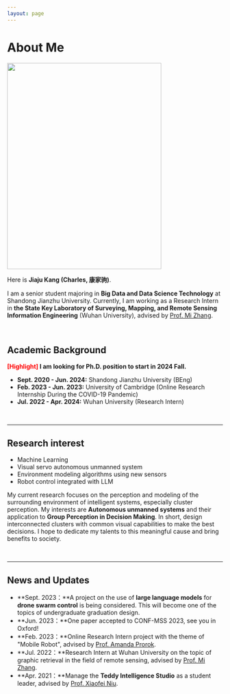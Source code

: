```yaml
---
layout: page
---
```


# About Me

<img src="https://kangjiaju.github.io/images/qingdao.jpg" class="floatpic" width="360" height="480">

Here is **Jiaju Kang (Charles, 康家驹)**.

I am a senior student majoring in **Big Data and Data Science Technology** at Shandong Jianzhu University. Currently, I am working as a Research Intern in **the State Key Laboratory of Surveying, Mapping, and Remote Sensing Information Engineering** (Wuhan University), advised by [Prof. Mi Zhang](http://jszy.whu.edu.cn/zhangmi/zh_CN/index.htm). 

<br>

## Academic Background

**<font color='red'>[Highlight]</font> I am looking for Ph.D. position to start in 2024 Fall.**

- **Sept. 2020 - Jun. 2024:** Shandong Jianzhu University (BEng)
- **Feb. 2023 - Jun. 2023:** University of Cambridge (Online Research Internship During the COVID-19 Pandemic)
- **Jul. 2022 - Apr. 2024:** Wuhan University (Research Intern)

<br>

---

## Research interest

- Machine Learning
- Visual servo autonomous unmanned system
- Environment modeling algorithms using new sensors
- Robot control integrated with LLM

My current research focuses on the perception and modeling of the surrounding environment of intelligent systems, especially cluster perception. My interests are **Autonomous unmanned systems** and their application to **Group Perception in Decision Making**. In short, design interconnected clusters with common visual capabilities to make the best decisions. I hope to dedicate my talents to this meaningful cause and bring benefits to society.

<br>

---

## News and Updates

- **Sept. 2023：**A project on the use of **large language models** for **drone swarm control** is being considered. This will become one of the topics of undergraduate graduation design.
- **Jun. 2023：**One paper accepted to CONF-MSS 2023, see you in Oxford!
- **Feb. 2023：**Online Research Intern project with the theme of "Mobile Robot", advised by [Prof. Amanda Prorok](https://www.cst.cam.ac.uk/people/asp45).
- **Jul. 2022：**Research Intern at Wuhan University on the topic of graphic retrieval in the field of remote sensing, advised by [Prof. Mi Zhang](http://jszy.whu.edu.cn/zhangmi/zh_CN/index.htm).
- **Apr. 2021：**Manage the **Teddy Intelligence Studio** as a student leader, advised by [Prof. Xiaofei Niu](https://www.sdjzu.edu.cn/jsjkx/info/1024/4395.htm).